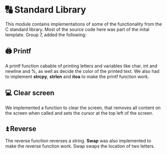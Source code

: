 # 🔠 Standard Library
This module contains implementations of some of the functionality from the C standard library.
Most of the source code here was part of the inital template. Group 7, added the following:

## 🖨️ Printf
A printf function cabable of printing letters and variables like char, int and newline and %, as well as decide the color of the printed text. We also had to implement **strcpy**, **strlen** and **itoa** to make
the printf function work.

## 💻 Clear screen
We implemented a function to clear the screen, that removes all content on the screen when called and sets
the cursor at the top left of the screen.

## ⏫ Reverse
The reverse function reverses a string. **Swap** was also implemented to make the reverse function work. Swap swaps the location of two letters.
